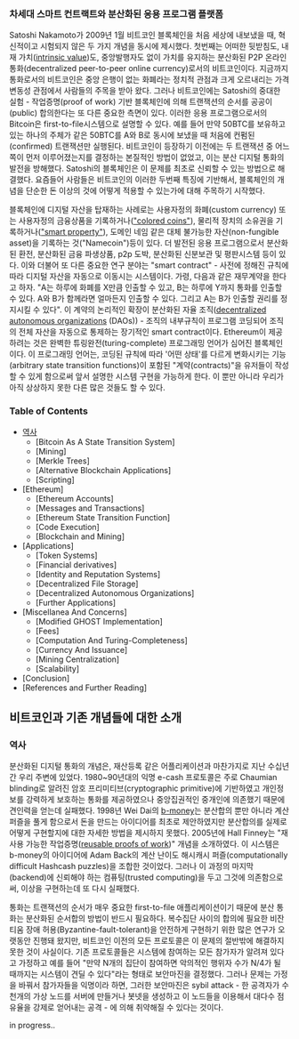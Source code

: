 ### 차세대 스마트 컨트랙트와 분산화된 응용 프로그램 플랫폼

Satoshi Nakamoto가 2009년 1월 비트코인 블록체인을 처음 세상에 내보냈을 때, 혁신적이고 시험되지 않은 두 가지 개념을 동시에 제시했다. 첫번째는 어떠한 뒷받침도, 내재 가치([intrinsic value](http://bitcoinmagazine.com/8640/an-exploration-of-intrinsic-value-what-it-is-why-bitcoin-doesnt-have-it-and-why-bitcoin-does-have-it/))도, 중앙발행자도 없이 가치를 유지하는 분산화된 P2P 온라인 통화(decentralized peer-to-peer online currency)로서의 비트코인이다. 지금까지 통화로서의 비트코인은 중앙 은행이 없는 화폐라는 정치적 관점과 크게 오르내리는 가격변동성 관점에서 사람들의 주목을 받아 왔다. 그러나 비트코인에는 Satoshi의 중대한 실험 - 작업증명(proof of work) 기반 블록체인에 의해 트랜잭션의 순서를 공공이(public) 합의한다는 또 다른 중요한 측면이 있다. 이러한 응용 프로그램으로서의 Bitcoin은 first-to-file시스템으로 설명할 수 있다. 예를 들어 만약 50BTC를 보유하고 있는 하나의 주체가 같은 50BTC를 A와 B로 동시에 보냈을 때 처음에 컨펌된(confirmed) 트랜잭션만 실행된다. 비트코인이 등장하기 이전에는 두 트랜잭션 중 어느 쪽이 먼저 이루어졌는지를 결정하는 본질적인 방법이 없었고, 이는 분산 디지털 통화의 발전을 방해했다. Satoshi의 블록체인은 이 문제를 최초로 신뢰할 수 있는 방법으로 해결했다. 요즘들어 사람들은 비트코인의 이러한 두번째 특징에 기반해서, 블록체인의 개념을 단순한 돈 이상의 것에 어떻게 적용할 수 있는가에 대해 주목하기 시작했다.

블록체인에 디지털 자산을 탑재하는 사례로는 사용자정의 화폐(custom currency) 또는 사용자정의 금융상품을 기록하거나(["colored coins"](https://docs.google.com/a/buterin.com/document/d/1AnkP_cVZTCMLIzw4DvsW6M8Q2JC0lIzrTLuoWu2z1BE/edit)), 물리적 장치의 소유권을 기록하거나(["smart property"](htups://en.bitcoin.it/wiki/Smart_Property)), 도메인 네임 같은 대체 불가능한 자산(non-fungible asset)을 기록하는 것("Namecoin")등이 있다. 더 발전된 응용 프로그램으로서 분산화된 환전, 분산화된 금융 파생상품, p2p 도박, 분산화된 신분보관 및 평판시스템 등이 있다. 이와 더불어 또 다른 중요한 연구 분야는 "smart contract" - 사전에 정해진 규칙에 따라 디지털 자산을 자동으로 이동시는 시스템이다. 가령, 다음과 같은 재무계약을 한다고 하자. "A는 하루에 화폐를 X만큼 인출할 수 있고, B는 하루에 Y까지 통화를 인출할 수 있다. A와 B가 함께라면 얼마든지 인출할 수 있다. 그리고 A는 B가 인출할 권리를 정지시킬 수 있다". 이 계약의 논리적인 확장이 분산화된 자율 조직([decentralized autonomous organizations](http://bitcoinmagazine.com/7050/bootstrapping-a-decentralized-autonomous-corporation-part-i/) (DAOs)) -  조직의 내부규칙이 프로그램 코딩되어 조직의 전체 자산을 자동으로 통제하는 장기적인 smart contract이다. Ethereum이 제공하려는 것은 완벽한 튜링완전(turing-complete) 프로그래밍 언어가 심어진 블록체인이다. 이 프로그래밍 언어는, 코딩된 규칙에 따라 '어떤 상태'를 다르게 변화시키는 기능(arbitrary state transition functions)이 포함된 "계약(contracts)"을 유저들이 작성할 수 있게 함으로써 앞서 설명한 시스템 구현을 가능하게 한다. 이 뿐만 아니라 우리가 아직 상상하지 못한 다른 많은 것들도 할 수 있다.

### Table of Contents

* [역사](#역사)
    * [Bitcoin As A State Transition System]
    * [Mining]
    * [Merkle Trees]
    * [Alternative Blockchain Applications]
    * [Scripting]
* [Ethereum]
    * [Ethereum Accounts]
    * [Messages and Transactions]
    * [Ethereum State Transition Function]
    * [Code Execution]
    * [Blockchain and Mining]
* [Applications]
    * [Token Systems]
    * [Financial derivatives]
    * [Identity and Reputation Systems]
    * [Decentralized File Storage]
    * [Decentralized Autonomous Organizations]
    * [Further Applications]
* [Miscellanea And Concerns]
    * [Modified GHOST Implementation]
    * [Fees]
    * [Computation And Turing-Completeness]
    * [Currency And Issuance]
    * [Mining Centralization]
    * [Scalability]
* [Conclusion]
* [References and Further Reading]


## 비트코인과 기존 개념들에 대한 소개

### 역사

분산화된 디지털 통화의 개념은, 재산등록 같은 어플리케이션과 마찬가지로 지난 수십년간 우리 주변에 있었다. 1980~90년대의 익명 e-cash 프로토콜은 주로 Chaumian blinding로 알려진 암호 프리미티브(cryptographic primitive)에 기반하였고 개인정보를 강력하게 보호하는 통화를 제공하였으나 중앙집권적인 중개인에 의존했기 때문에 견인력을 얻는데 실패했다. 1998년 Wei Dai의 [b-money](http://www.weidai.com/bmoney.txt)는 분산합의 뿐만 아니라 계산 퍼즐을 풀게 함으로서 돈을 만드는 아이디어를 최초로 제안하였지만 분산합의를 실제로 어떻게 구현할지에 대한 자세한 방법을 제시하지 못했다. 2005년에 Hall Finney는 "재사용 가능한 작업증명([reusable proofs of work](http://www.finney.org/~hal/rpow/))" 개념을 소개하였다. 이 시스템은 b-money의 아이디어에 Adam Back의 계산 난이도 해시캐시 퍼즐(computationally difficult Hashcash puzzles)을 조합한 것이었다. 그러나 이 과정의 마지막(backend)에 신뢰해야 하는 컴퓨팅(trusted computing)을 두고 그것에 의존함으로써, 이상을 구현하는데 또 다시 실패했다.

통화는 트랜잭션의 순서가 매우 중요한 first-to-file 애플리케이션이기 때문에 분산 통화는 분산화된 순서합의 방법이 반드시 필요하다. 복수집단 사이의 합의에 필요한 비잔티움 장애 허용(Byzantine-fault-tolerant)을 안전하게 구현하기 위한 많은 연구가 오랫동안 진행돼 왔지만, 비트코인 이전의 모든 프로토콜은 이 문제의 절반밖에 해결하지 못한 것이 사실이다. 기존 프로토콜들은 시스템에 참여하는 모든 참가자가 알려져 있다고 가정하고 예를 들어 "만약 N개의 집단이 참여하면 악의적인 행위자 수가 N/4가 될 때까지는 시스템이 견딜 수 있다"라는 형태로 보안마진을 결정했다. 그러나 문제는 가정을 바꿔서 참가자들을 익명이라 하면, 그러한 보안마진은 sybil attack - 한 공격자가 수천개의 가상 노드를 서버에 만들거나 봇넷을 생성하고 이 노드들을 이용해서 대다수 점유율을 강제로 얻어내는 공격 - 에 의해 취약해질 수 있다는 것이다. 

in progress..
